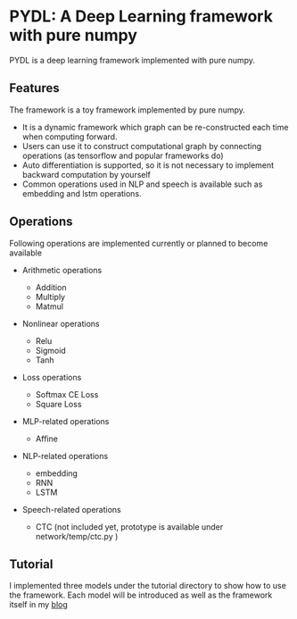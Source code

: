 # PYDL: A Deep Learning framework with pure numpy

PYDL is a deep learning framework implemented with pure numpy.


## Features

The framework is a toy framework implemented by pure numpy.

* It is a dynamic framework which graph can be re-constructed each time when computing forward.
* Users can use it to construct computational graph by connecting operations (as tensorflow and popular frameworks do)
* Auto differentiation is supported, so it is not necessary to implement backward computation by yourself
* Common operations used in NLP and speech is available such as embedding and lstm operations.  

## Operations

Following operations are implemented currently or planned to become available

* Arithmetic operations
  * Addition
  * Multiply
  * Matmul

* Nonlinear operations
  * Relu
  * Sigmoid
  * Tanh
  
* Loss operations
  * Softmax CE Loss 
  * Square Loss

* MLP-related operations
  * Affine
  
* NLP-related operations
  * embedding
  * RNN
  * LSTM
  
* Speech-related operations
  * CTC (not included yet, prototype is available under network/temp/ctc.py ) 
  
 
## Tutorial

I implemented three models under the tutorial directory to show how to use the framework.
Each model will be introduced as well as the framework itself in my [blog](http://www.xinjianl.com)


 
 





